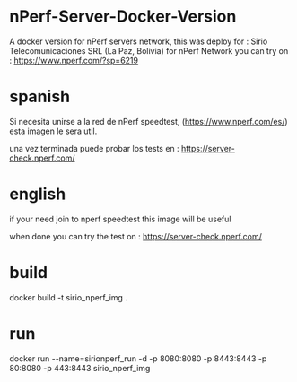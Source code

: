 # nPerf-Server-Docker-Version
A docker version for nPerf servers network,
this was deploy for :  Sirio Telecomunicaciones SRL (La Paz, Bolivia) for nPerf Network 
you can try on :  https://www.nperf.com/?sp=6219


# spanish
Si necesita unirse a la red de nPerf speedtest, (https://www.nperf.com/es/)
esta imagen le sera util.

una vez terminada puede probar los tests en  : 
https://server-check.nperf.com/

# english
if your need join to nperf speedtest
this image will be useful

when done you can try the test on : 
https://server-check.nperf.com/


# build 
docker  build  -t  sirio_nperf_img  .

# run
docker run --name=sirionperf_run -d -p 8080:8080 -p 8443:8443 -p 80:8080 -p 443:8443  sirio_nperf_img 

